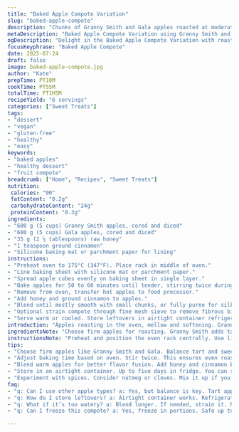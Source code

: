 ```yaml
---
title: "Baked Apple Compote Variation"
slug: "baked-apple-compote"
description: "Chunks of Granny Smith and Gala apples roasted at moderate heat until tender, then pureed with a touch of raw honey and cinnamon. Smooth or slightly textured compote, strained if preferred. Oven baking brings out natural sweet acidity and softens fruit. Sugar reduced to balance honey's floral notes. Roasting distributes flavors evenly, stirring halfway to avoid burning. Quick to prepare, uses common ingredients, suitable for vegan, gluten-free, nut-free diets."
metaDescription: "Baked Apple Compote Variation using Granny Smith and Gala apples roasted to tender perfection. Perfect dessert for a variety of diets."
ogDescription: "Delight in the Baked Apple Compote Variation with roasted apples and honey. A naturally sweet treat suitable for many dietary needs."
focusKeyphrase: "Baked Apple Compote"
date: 2025-07-24
draft: false
image: baked-apple-compote.jpg
author: "Kate"
prepTime: PT10M
cookTime: PT55M
totalTime: PT1H5M
recipeYield: "6 servings"
categories: ["Sweet Treats"]
tags:
- "dessert"
- "vegan"
- "gluten-free"
- "healthy"
- "easy"
keywords:
- "baked apples"
- "healthy dessert"
- "fruit compote"
breadcrumb: ["Home", "Recipes", "Sweet Treats"]
nutrition: 
 calories: "90"
 fatContent: "0.2g"
 carbohydrateContent: "24g"
 proteinContent: "0.3g"
ingredients:
- "600 g (5 cups) Granny Smith apples, cored and diced"
- "600 g (5 cups) Gala apples, cored and diced"
- "35 g (2 ½ tablespoons) raw honey"
- "1 teaspoon ground cinnamon"
- "Silicone baking mat or parchment paper for lining"
instructions:
- "Preheat oven to 175°C (347°F). Place rack in middle of oven."
- "Line baking sheet with silicone mat or parchment paper."
- "Spread apple cubes evenly on baking sheet in single layer."
- "Bake apples for 50 to 60 minutes until tender, stirring twice during cooking at 20 and 40 minutes to ensure even roasting."
- "Remove from oven, transfer hot apples to food processor."
- "Add honey and ground cinnamon to apples."
- "Blend until mostly smooth with small chunks, or fully puree for silky texture."
- "Optional strain compote through fine mesh sieve to remove fibrous bits."
- "Serve warm or cooled. Store leftovers in airtight container refrigerated up to 5 days."
introduction: "Apples roasting in the oven, mellow and softening. Granny Smith sharpness paired with Gala sweetness. No quick stovetop mess here. Mix raw honey with cinnamon before blending for deeper aroma and subtle floral touch. Roasting not boiling preserves apple flavor, reducing watery puree risk. Stirring interrupts caramelization spots, even cooking. Cool, then reheat or eat cold. Makes a versatile base for oats, pancakes, or just spoon directly. Simple. Straight. Nut-free, dairy-free, eggless too."
ingredientsNote: "Choose firm apples for roasting. Granny Smith adds tartness, Gala sweetness—balance flavors naturally. Raw honey replaces granulated sugar for added depth and a hint of complexity—just a bit less to keep sweetness subtle. Cinnamon introduces warmth, but keep it light to avoid overpowering. Silicone mat or parchment prevent sticking, simplify cleanup. Apples should be chopped uniformly to cook evenly. Avoid overly ripe fruit as it disintegrates too much during baking, making puree watery. No nuts, dairy, gluten, or eggs involved here — accessible for many diets."
instructionsNote: "Preheat and position the oven rack centrally. Use lined baking sheet for easy removal and cleanup. Spread apples in an even layer to roast rather than steam. Stirring twice prevents uneven browning and hot spots, plus breaks up any clumps. Roasting time adjusted slightly—cook just under one hour to retain texture but allow softening; longer risks drying. Puree just after removing from oven while still warm; flavors meld better. Add honey and cinnamon before blending for uniform flavor dispersion. Optional step: strain if texture feels coarse — personal preference. Store chilled, warm as wanted."
tips:
- "Choose firm apples like Granny Smith and Gala. Balance tart and sweet flavors. Cut apples into uniform cubes. This helps even baking. Avoid overly ripe apples. They turn mushy and watery."
- "Adjust baking time based on oven. Stir twice. This ensures even roasting. Cook just under an hour for a good texture. Longer could dry out the compote. Monitor closely for browning."
- "Blend warm apples for better flavor fusion. Add honey and cinnamon before pureeing. This mixes sweet and spice uniformly. Decide on texture. Smooth or chunky? Strain if needed for refinement."
- "Store in an airtight container. Up to five days in fridge. You can serve warm or cool. Great for breakfast, pancakes or snacks. Versatile based on personal preference."
- "Experiment with spices. Consider nutmeg or cloves. Mix it up if you like. Adjust sweetness per taste preference. Less honey makes it less sweet. Control for your palate needs."
faq:
- "q: Can I use other apple types? a: Yes, but balance is key. Tart apples help offset sweetness. Choose firm apples to maintain texture."
- "q: How do I store leftovers? a: Airtight container works. Refrigerate for up to five days. Reheat if desired, or serve cold."
- "q: What if it’s too watery? a: Blend longer. If needed, strain it. Next time, avoid overly ripe apples. They get mushy fast."
- "q: Can I freeze this compote? a: Yes, freeze in portions. Safe up to three months. Thaw in fridge overnight before use. Good for versatile recipes."

---
```

